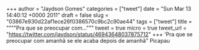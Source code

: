 
+++
author = "Jaydson Gomes"
categories = ["tweet"]
date = "Sun Mar 13 14:40:12 +0000 2011"
draft = false
slug = "03867e930d22af1ece26f0386570c9bc2c90ae44"
tags = ["tweet"]
title = """"Pra que se preocupar com..."""
tweet = true
micro = true
tweet_url = "https://twitter.com/jaydson/status/46943648037875712"
+++
'Pra que se preocupar com amanhã se ele acaba depois de amanhã" Picapau
